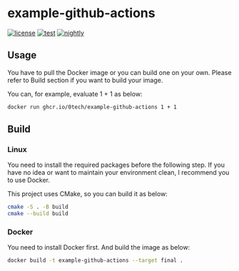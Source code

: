 # example-github-actions

[![license](https://img.shields.io/github/license/0Tech/example-github-actions)](https://github.com/0Tech/example-github-actions/blob/main/LICENSE)
[![test](https://github.com/0Tech/example-github-actions/actions/workflows/test.yml/badge.svg?branch=main)](https://github.com/0Tech/example-github-actions/actions/workflows/test.yml)
[![nightly](https://github.com/0Tech/example-github-actions/actions/workflows/publish.yml/badge.svg?event=schedule)](https://github.com/0Tech/example-github-actions/actions/workflows/publish.yml)

## Usage

You have to pull the Docker image or you can build one on your own. Please refer to Build section if you want to build your image.

You can, for example, evaluate 1 + 1 as below:
```sh
docker run ghcr.io/0tech/example-github-actions 1 + 1
```


## Build

### Linux

You need to install the required packages before the following step. If you have no idea or want to maintain your environment clean, I recommend you to use Docker.

This project uses CMake, so you can build it as below:

```sh
cmake -S . -B build
cmake --build build
```

### Docker

You need to install Docker first. And build the image as below:

```sh
docker build -t example-github-actions --target final .
```
